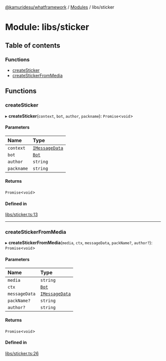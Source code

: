 [@kamuridesu/whatframework](../README.md) / [Modules](../modules.md) / libs/sticker

# Module: libs/sticker

## Table of contents

### Functions

- [createSticker](libs_sticker.md#createsticker)
- [createStickerFromMedia](libs_sticker.md#createstickerfrommedia)

## Functions

### createSticker

▸ **createSticker**(`context`, `bot`, `author`, `packname`): `Promise`<`void`\>

#### Parameters

| Name | Type |
| :------ | :------ |
| `context` | [`IMessageData`](../interfaces/src_interfaces_messageData.IMessageData.md) |
| `bot` | [`Bot`](../classes/src_modules_bot.Bot.md) |
| `author` | `string` |
| `packname` | `string` |

#### Returns

`Promise`<`void`\>

#### Defined in

[libs/sticker.ts:13](https://github.com/kamuridesu/WhatFramework/blob/2f7579d/libs/sticker.ts#L13)

___

### createStickerFromMedia

▸ **createStickerFromMedia**(`media`, `ctx`, `messageData`, `packName?`, `author?`): `Promise`<`void`\>

#### Parameters

| Name | Type |
| :------ | :------ |
| `media` | `string` |
| `ctx` | [`Bot`](../classes/src_modules_bot.Bot.md) |
| `messageData` | [`IMessageData`](../interfaces/src_interfaces_messageData.IMessageData.md) |
| `packName?` | `string` |
| `author?` | `string` |

#### Returns

`Promise`<`void`\>

#### Defined in

[libs/sticker.ts:26](https://github.com/kamuridesu/WhatFramework/blob/2f7579d/libs/sticker.ts#L26)

